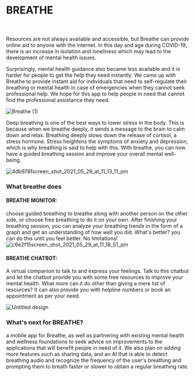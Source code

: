 # BREATHE #
<br><br>
Resources are not always available and accessible, but Breathe can provide online aid to anyone with the internet. In this day and age during COVID-19, there is an increase in isolation and loneliness which may lead to the development of mental health issues.

Surprisingly, mental health guidance also became less available and it is harder for people to get the help they need instantly. We came up with Breathe to provide instant aid for individuals that need to self-regulate their breathing or mental health in case of emergencies when they cannot seek professional help. We hope for this app to help people in need that cannot find the professional assistance they need.

![Breathe (1)](https://user-images.githubusercontent.com/60786451/120093563-cdcc9c00-c138-11eb-9abc-d4c12b9a4dac.gif)

Deep breathing is one of the best ways to lower stress in the body. This is because when we breathe deeply, it sends a message to the brain to calm down and relax. Breathing deeply slows down the release of cortisol, a stress hormone. Stress heightens the symptoms of anxiety and depression, which is why breathing is said to help with this. With breathe, you can now have a guided breathing session and improve your overall mental well-being.

![4db978fscreen_shot_2021_05_29_at_11_13_11_pm](https://user-images.githubusercontent.com/60786451/120093511-6adb0500-c138-11eb-9a71-927854f0d5ba.png)


### What breathe does ###
#### BREATHE MONITOR: ####
choose guided breathing to breathe along with another person on the other side, or choose free breathing to do it on your own. After finishing your breathing session, you can analyze your breathing trends in the form of a graph and get an understanding of how well you did. What's better? you can do this until you feel better. No limitations!
![c6e2f15screen_shot_2021_05_29_at_11_18_51_pm](https://user-images.githubusercontent.com/60786451/120093445-f607cb00-c137-11eb-81aa-941fbf809908.png)


#### BREATHE CHATBOT: ####
A virtual companion to talk to and express your feelings. Talk to this chatbot and let the chatbot provide you with some free resources to improve your mental health. What more can it do other than giving a mere list of resources? It can also provide you with helpline numbers or book an appointment as per your need.

![Untitled design](https://user-images.githubusercontent.com/60786451/120093729-b2ae5c00-c139-11eb-95b7-66efa7006eb0.png)


### What's next for BREATHE? ###
a mobile app for Breathe, as well as partnering with existing mental health and wellness foundations to seek advice on improvements to the applications that will benefit people in need of it. We also plan on adding more features such as sharing data, and an AI that is able to detect breathing audio and recognize the frequency of the user's breathing and prompting them to breath faster or slower to obtain a regular breathing rate.
